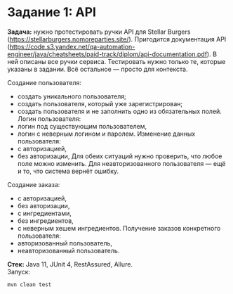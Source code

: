 # Задание 1: API

**Задача:**
нужно протестировать ручки API для Stellar Burgers (https://stellarburgers.nomoreparties.site/).
Пригодится документация API (https://code.s3.yandex.net/qa-automation-engineer/java/cheatsheets/paid-track/diplom/api-documentation.pdf). В ней описаны все ручки сервиса. Тестировать нужно только те, которые указаны в задании. Всё остальное — просто для контекста.

Создание пользователя:
- создать уникального пользователя;
- создать пользователя, который уже зарегистрирован;
- создать пользователя и не заполнить одно из обязательных полей.
Логин пользователя:
- логин под существующим пользователем,
- логин с неверным логином и паролем.
Изменение данных пользователя:
- с авторизацией,
- без авторизации,
Для обеих ситуаций нужно проверить, что любое поле можно изменить. Для неавторизованного пользователя — ещё и то, что система вернёт ошибку.

Создание заказа:
- с авторизацией,
- без авторизации,
- с ингредиентами,
- без ингредиентов,
- с неверным хешем ингредиентов.
Получение заказов конкретного пользователя:
- авторизованный пользователь,
- неавторизованный пользователь.



**Стек:** Java 11, JUnit 4, RestAssured, Allure.  
Запуск:
```shell
mvn clean test
```


